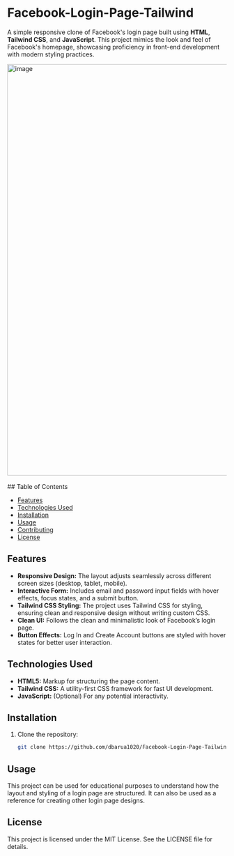 # Facebook-Login-Page-Tailwind

A simple responsive clone of Facebook's login page built using **HTML**, **Tailwind CSS**, and **JavaScript**. This project mimics the look and feel of Facebook's homepage, showcasing proficiency in front-end development with modern styling practices. <br>

<img width="945" alt="image" src="https://github.com/user-attachments/assets/959fbe5d-5af1-4fce-969e-5de1a87825a4">
<br> <br>
## Table of Contents

- [Features](#features)
- [Technologies Used](#technologies-used)
- [Installation](#installation)
- [Usage](#usage)
- [Contributing](#contributing)
- [License](#license)


## Features

- **Responsive Design:** The layout adjusts seamlessly across different screen sizes (desktop, tablet, mobile).
- **Interactive Form:** Includes email and password input fields with hover effects, focus states, and a submit button.
- **Tailwind CSS Styling:** The project uses Tailwind CSS for styling, ensuring clean and responsive design without writing custom CSS.
- **Clean UI:** Follows the clean and minimalistic look of Facebook’s login page.
- **Button Effects:** Log In and Create Account buttons are styled with hover states for better user interaction.

## Technologies Used

- **HTML5:** Markup for structuring the page content.
- **Tailwind CSS:** A utility-first CSS framework for fast UI development.
- **JavaScript:** (Optional) For any potential interactivity.

## Installation

1. Clone the repository:

   ```bash
   git clone https://github.com/dbarua1020/Facebook-Login-Page-Tailwind.git
## Usage
This project can be used for educational purposes to understand how the layout and styling of a login page are structured. It can also be used as a reference for creating other login page designs.

## License
This project is licensed under the MIT License. See the LICENSE file for details.



